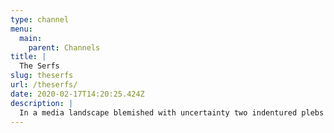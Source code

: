 ```yaml
---
type: channel
menu:
  main:
    parent: Channels
title: |
  The Serfs
slug: theserfs
url: /theserfs/
date: 2020-02-17T14:20:25.424Z
description: |
  In a media landscape blemished with uncertainty two indentured plebs bring you their comedic spin on the weekly news. The only escape from the black death is a few moments to swill ale in a disease ridden tavern. If you like what you see and hear please subscribe, share, and like at will. Be sure to check out our podcast at www.weareserfs.com
---
```

